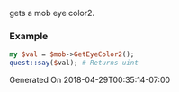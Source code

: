 gets a mob eye color2.
### Example

```perl
my $val = $mob->GetEyeColor2();
quest::say($val); # Returns uint
```


Generated On 2018-04-29T00:35:14-07:00